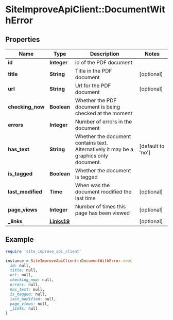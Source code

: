 # SiteImproveApiClient::DocumentWithError

## Properties

| Name | Type | Description | Notes |
| ---- | ---- | ----------- | ----- |
| **id** | **Integer** | id of the PDF document |  |
| **title** | **String** | Title in the PDF document | [optional] |
| **url** | **String** | Url for the PDF document | [optional] |
| **checking_now** | **Boolean** | Whether the PDF document is being checked at the moment |  |
| **errors** | **Integer** | Number of errors in the document |  |
| **has_text** | **String** | Whether the document contains text. Alternatively it may be a graphics only document. | [default to &#39;no&#39;] |
| **is_tagged** | **Boolean** | Whether the document is tagged |  |
| **last_modified** | **Time** | When was the document modified the last time | [optional] |
| **page_views** | **Integer** | Number of times this page has been viewed | [optional] |
| **_links** | [**Links19**](Links19.md) |  | [optional] |

## Example

```ruby
require 'site_improve_api_client'

instance = SiteImproveApiClient::DocumentWithError.new(
  id: null,
  title: null,
  url: null,
  checking_now: null,
  errors: null,
  has_text: null,
  is_tagged: null,
  last_modified: null,
  page_views: null,
  _links: null
)
```


